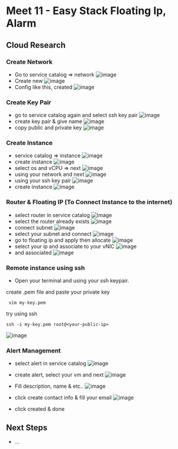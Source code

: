 
# Meet 11 - Easy Stack Floating Ip, Alarm

## Cloud Research

### Create Network
- Go to service catalog => network
![image](https://github.com/afifurrohman-id/100-days-of-cloud/assets/118882411/e01cdaec-15c0-4eed-9a55-b5f8a86d9218)
- Create new
![image](https://github.com/afifurrohman-id/100-days-of-cloud/assets/118882411/c278e606-4410-49ee-a491-7ad3e8f2d84c)
- Config like this, created
![image](https://github.com/afifurrohman-id/100-days-of-cloud/assets/118882411/14ec6145-10e7-4d6a-9449-8d6d2ad9150d)


### Create Key Pair
- go to service catalog again and select ssh key pair
![image](https://github.com/afifurrohman-id/100-days-of-cloud/assets/118882411/4a384a13-1000-43ca-8bf0-be448b8c9b1b)
- create key pair & give name
![image](https://github.com/afifurrohman-id/100-days-of-cloud/assets/118882411/8fbd270f-0495-45f7-9077-bcd303837663)
- copy public and private key
![image](https://github.com/afifurrohman-id/100-days-of-cloud/assets/118882411/593b8fc5-50ed-41d4-bd5d-42cd7a1e9e90)


### Create Instance
- service catalog => instance
![image](https://github.com/afifurrohman-id/100-days-of-cloud/assets/118882411/839ae555-de33-4e5f-864c-93059b6640a3)
- create instance
![image](https://github.com/afifurrohman-id/100-days-of-cloud/assets/118882411/b1dd33b7-ce55-4b6f-9e5f-46374da2098a)
- select os and vCPU => next
![image](https://github.com/afifurrohman-id/100-days-of-cloud/assets/118882411/2ddd128e-0d93-46f2-843f-5785c3c59324)
- using your network and next
![image](https://github.com/afifurrohman-id/100-days-of-cloud/assets/118882411/739fdc97-cb8f-44b4-a9ac-114ba4522577)
- using your ssh key pair
![image](https://github.com/afifurrohman-id/100-days-of-cloud/assets/118882411/15245d63-68ab-4561-95b2-83eec8064e02)
- create instance
![image](https://github.com/afifurrohman-id/100-days-of-cloud/assets/118882411/8c4a4f06-af29-44ed-ac1c-afa85e2fbf21)

### Router & Floating IP (To Connect Instance to the internet)
- select router in service catalog
![image](https://github.com/afifurrohman-id/100-days-of-cloud/assets/118882411/c2511f80-19f8-45e4-90ea-54b5bef5d84e)
- select the router already exists 
![image](https://github.com/afifurrohman-id/100-days-of-cloud/assets/118882411/43757bd9-ef0e-4bf6-8206-b19112dc36bd)
- connect subnet
![image](https://github.com/afifurrohman-id/100-days-of-cloud/assets/118882411/84987637-ec9e-4f2e-8365-a1cc4c10b0da)
- select your subnet and connect 
![image](https://github.com/afifurrohman-id/100-days-of-cloud/assets/118882411/4164e69c-4472-4fb6-a98f-ab6c88198331)
- go to floating ip and apply then allocate 
![image](https://github.com/afifurrohman-id/100-days-of-cloud/assets/118882411/dde5dcae-f2e1-4be5-890f-53fe306f0de5)
- select your ip and associate to your vNIC
![image](https://github.com/afifurrohman-id/100-days-of-cloud/assets/118882411/2ae6f705-405e-4dad-b245-3af2f16a3354)
- and associated 
![image](https://github.com/afifurrohman-id/100-days-of-cloud/assets/118882411/5c8a47ad-5754-4339-9f6e-2e019dd7cbc8)

### Remote instance using ssh
- Open your terminal and using your ssh keypair.

create .pem file and paste your private key
```
 vim my-key.pem
```
try using ssh
```
ssh -i my-key.pem root@<your-public-ip>
```
![image](https://github.com/afifurrohman-id/100-days-of-cloud/assets/118882411/ff2215de-dde1-48dc-86d1-7b718a4bca38)


### Alert Management
- select alert in service catalog 
![image](https://github.com/afifurrohman-id/100-days-of-cloud/assets/118882411/62659173-7e67-4f91-a2ed-026155470bc6)

- create alert, select your vm and next
![image](https://github.com/afifurrohman-id/100-days-of-cloud/assets/118882411/edc773dc-34d2-40e5-a62b-4c045359ddd5)

- Fill description, name & etc..
![image](https://github.com/afifurrohman-id/100-days-of-cloud/assets/118882411/ee9f54cb-985f-4542-a718-3575be96b45e)
- click create contact info & fill your email
![image](https://github.com/afifurrohman-id/100-days-of-cloud/assets/118882411/9b43fdc9-585b-4d9b-807e-8b4ed8facc34)
- click created & done

## Next Steps

- ...
